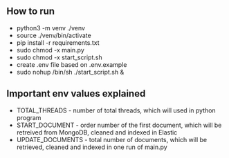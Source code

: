 ## How to run

* python3 -m venv ./venv
* source ./venv/bin/activate
* pip install -r requirements.txt
* sudo chmod -x main.py
* sudo chmod -x start_script.sh
* create .env file based on .env.example
* sudo nohup /bin/sh ./start_script.sh &

## Important env values explained
* TOTAL_THREADS - number of total threads, which will used in python program
* START_DOCUMENT - order number of the first document, which will be retreived from MongoDB, cleaned and indexed in Elastic
* UPDATE_DOCUMENTS - total number of documents, which will be retrieved, cleaned and indexed in one run of main.py
